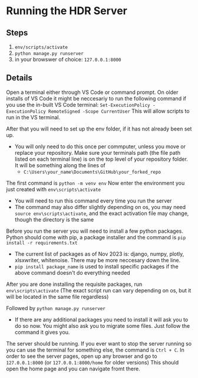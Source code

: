 # Running the HDR Server


## Steps
1. `env/scripts/activate`
2. `python manage.py runserver`
3. in your browswer of choice: `127.0.0.1:8000`

## Details

Open a terminal either through VS Code or command prompt. On older installs of VS Code it might be neccesariy to run the following command if you use the in-built VS Code terminal: `Set-ExecutionPolicy -ExecutionPolicy RemoteSigned -Scope CurrentUser` This will allow scripts to run in the VS terminal. 


After that you will need to set up the env folder, if it has not already been set up. 
- You will only need to do this once per commputer, unless you move or replace your repository. Make sure your terminals path (the file path listed on each terminal line) is on the top level of your repository folder. It will be something along the lines of
    - `C:\Users\your_name\Documents\GitHub\your_forked_repo`
 
 The first command is `python -m venv env`
 Now enter the environment you just created with `env\scripts\activate` 
 - You will need to run this command every time you run the server
 - The command may also differ slightly depending on os, you may need `source env\scripts\activate`, and the exact activation file may change, though the directory is the same

 Before you run the server you will need to install a few python packages. Python should come with pip, a package installer and the command is `pip install -r requirements.txt` 
 - The current list of packages as of Nov 2023 is: django, numpy, plotly, xlsxwriter, whitenoise. There may be more neccesary down the line.
 - `pip install package_name` is used to install specific packages if the above command doesn't do everything needed


After you are done installing the requisite packages, run `env\scripts\activate` (The exact script run can vary depending on os, but it will be located in the same file regardless) 

Followed by `python manage.py runserver`
-  If there are any additional packages you need to install it will ask you to do so now. You might also ask you to migrate some files. Just follow the command it gives you. 

The server should be running. If you ever want to stop the server running so you can use the terminal for something else, the command is `Ctrl + C`. In order to see the server pages, open up any browser and go to `127.0.0.1:8000` (or `127.0.0.1:8000/home` for older versions) This should open the home page and you can navigate fromt there. 
